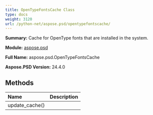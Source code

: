 ```yaml
---
title: OpenTypeFontsCache Class
type: docs
weight: 3120
url: /python-net/aspose.psd/opentypefontscache/
---
```


**Summary:** Cache for OpenType fonts that are installed in the system.

**Module:** [aspose.psd](/psd/python-net/aspose.psd/)

**Full Name:** aspose.psd.OpenTypeFontsCache

**Aspose.PSD Version:** 24.4.0

## **Methods**
| **Name** | **Description** |
| :- | :- |
| update_cache() | <inheritdoc cref="!:OpenTypeInfoCacheProcessor.UpdateFontsCache()" /> |



